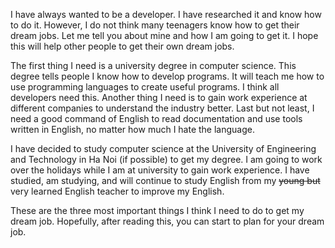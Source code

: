 I have always wanted to be a developer. I have researched it and know how to do it. However, I do not think many teenagers know how to get their dream jobs. Let me tell you about mine and how I am going to get it. I hope this will help other people to get their own dream jobs.

The first thing I need is a university degree in computer science. This degree tells people I know how to develop programs. It will teach me how to use programming languages to create useful programs. I think all developers need this. Another thing I need is to gain work experience at different companies to understand the industry better. Last but not least, I need a good command of English to read documentation and use tools written in English, no matter how much I hate the language.

I have decided to study computer science at the University of Engineering and Technology in Ha Noi (if possible) to get my degree. I am going to work over the holidays while I am at university to gain work experience. I have studied, am studying, and will continue to study English from my ~~young but~~ very learned English teacher to improve my English.

These are the three most important things I think I need to do to get my dream job. Hopefully, after reading this, you can start to plan for your dream job.

